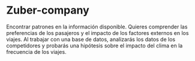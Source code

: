 # Zuber-company
Encontrar patrones en la información disponible. Quieres comprender las preferencias de los pasajeros y el impacto de los factores externos en los viajes.  Al trabajar con una base de datos, analizarás los datos de los competidores y probarás una hipótesis sobre el impacto del clima en la frecuencia de los viajes.

